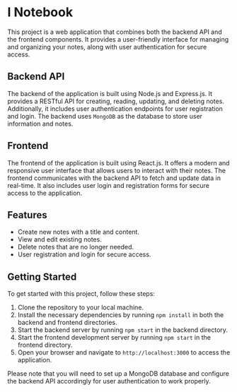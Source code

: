 # I Notebook 

This project is a web application that combines both the backend API and the frontend components. It provides a user-friendly interface for managing and organizing your notes, along with user authentication for secure access.

## Backend API

The backend of the application is built using Node.js and Express.js. It provides a RESTful API for creating, reading, updating, and deleting notes. Additionally, it includes user authentication endpoints for user registration and login. The backend uses `MongoDB` as the database to store user information and notes.

## Frontend

The frontend of the application is built using React.js. It offers a modern and responsive user interface that allows users to interact with their notes. The frontend communicates with the backend API to fetch and update data in real-time. It also includes user login and registration forms for secure access to the application.

## Features

- Create new notes with a title and content.
- View and edit existing notes.
- Delete notes that are no longer needed.
- User registration and login for secure access.

## Getting Started

To get started with this project, follow these steps:

1. Clone the repository to your local machine.
2. Install the necessary dependencies by running `npm install` in both the backend and frontend directories.
3. Start the backend server by running `npm start` in the backend directory.
4. Start the frontend development server by running `npm start` in the frontend directory.
5. Open your browser and navigate to `http://localhost:3000` to access the application.

Please note that you will need to set up a MongoDB database and configure the backend API accordingly for user authentication to work properly.


